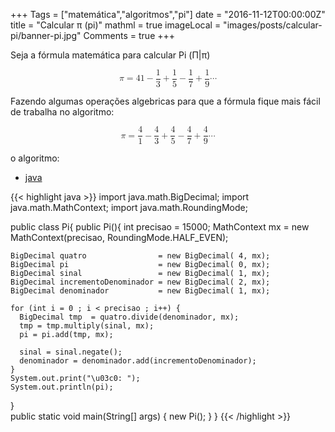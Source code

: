 +++
Tags = ["matemática","algoritmos","pi"]
date = "2016-11-12T00:00:00Z"
title = "Calcular π (pi)"
mathml = true
imageLocal = "images/posts/calcular-pi/banner-pi.jpg"
Comments = true
+++


Seja a fórmula matemática para calcular Pi (<span class="MJXc-TeX-math-I">&Pi;&#x0007C;&pi;</span>)

<div class="math">
<math xmlns="http://www.w3.org/1998/Math/MathML" display="block">
<mi>&pi;</mi>
 <mo>=</mo>
 <mn>4</mn>
<mfenced separators="">
<mn>1</mn>
<mo>&minus;</mo>
<mfrac>
   <mn>1</mn>
   <mn>3</mn>
</mfrac>
<mo>&plus;</mo>
<mfrac>
   <mn>1</mn>
   <mn>5</mn>
</mfrac>
<mo>&minus;</mo>
<mfrac>
   <mn>1</mn>
   <mn>7</mn>
</mfrac>
<mo>&plus;</mo>
<mfrac>
   <mn>1</mn>
   <mn>9</mn>
</mfrac>
<mi>&ctdot;</mi>
</mfenced>
</math>
</div>

Fazendo algumas operações algebricas para que a fórmula fique mais fácil de trabalha no algoritmo:

<div class="math">
<math xmlns="http://www.w3.org/1998/Math/MathML" display="block">
<mi>&pi;</mi>
 <mo>=</mo>
<mfrac>
   <mn>4</mn>
   <mn>1</mn>
</mfrac>
<mo>&minus;</mo>
<mfrac>
   <mn>4</mn>
   <mn>3</mn>
</mfrac>
<mo>&plus;</mo>
<mfrac>
   <mn>4</mn>
   <mn>5</mn>
</mfrac>
<mo>&minus;</mo>
<mfrac>
   <mn>4</mn>
   <mn>7</mn>
</mfrac>
<mo>&plus;</mo>
<mfrac>
   <mn>4</mn>
   <mn>9</mn>
</mfrac>
<mi>&ctdot;</mi>
</math>
</div>

o algoritmo:

<ul class="nav nav-tabs algoritmo-nav" >
  <li class="active"><a href="#java">java</a></li>
</ul>

<div id="java" class="blockcode" style="display: block;" >
{{< highlight java >}}
import java.math.BigDecimal;
import java.math.MathContext;
import java.math.RoundingMode;

public class Pi{
  public Pi(){
    int precisao = 15000;
    MathContext mx                   = new MathContext(precisao, RoundingMode.HALF_EVEN);

    BigDecimal quatro                = new BigDecimal( 4, mx);
    BigDecimal pi                    = new BigDecimal( 0, mx);
    BigDecimal sinal                 = new BigDecimal( 1, mx);
    BigDecimal incrementoDenominador = new BigDecimal( 2, mx);
    BigDecimal denominador           = new BigDecimal( 1, mx);

    for (int i = 0 ; i < precisao ; i++) {
      BigDecimal tmp  = quatro.divide(denominador, mx);
      tmp = tmp.multiply(sinal, mx);
      pi = pi.add(tmp, mx);

      sinal = sinal.negate();
      denominador = denominador.add(incrementoDenominador);
    }
    System.out.print("\u03c0: ");
    System.out.println(pi);
  }  
  public static void main(String[] args) {
    new Pi();
  }
}
{{< /highlight >}}
</div>
